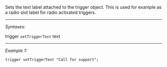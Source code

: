 Sets the text label attached to the trigger object. This is used for example as a radio slot label for radio activated triggers.


---
*Syntaxes:*

trigger `setTriggerText` text

---
*Example 1:*

```sqf
trigger setTriggerText "Call for support";
```
